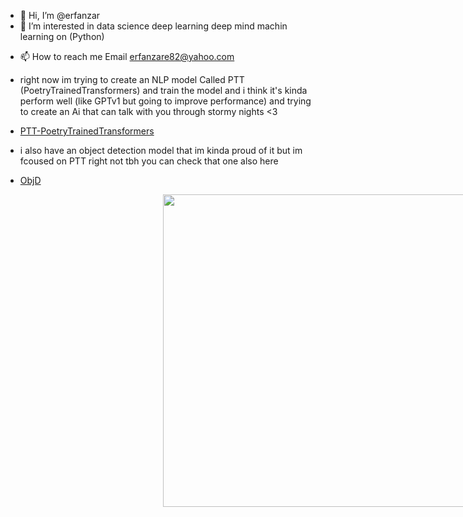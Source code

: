 - 👋 Hi, I’m @erfanzar
- 👀 I’m interested in data science deep learning deep mind machin learning on (Python)
<!-- - 💞️ I’m looking to collaborate on improve my skill on deep learning and ai more and more i been learning and searching for this topic for 2 years
-   and i invented some kind of NN (neural Network) for my self and some kind of reseach they aren't fast enought and they'r only work with L1Loss or MseLoss
-   functions but im still trying to develop them they'r acctually working nice on some topics like patern finding some kind of mixing Rnn and Cnn Together
-   and finaly i have created an object detection library but i think im the only one who use it (work with 70 accuracy and 40 fps on rtx 2080 ti :| ) -->
- 📫 How to reach me Email erfanzare82@yahoo.com

- right now im trying to create an NLP model Called PTT (PoetryTrainedTransformers) and train the model and i think it's kinda perform well (like GPTv1 but going to improve performance) and trying to create an Ai that can talk with you through stormy nights <3
- [PTT-PoetryTrainedTransformers](https://github.com/erfanzar/PTT-PoetryTrainedTransformers)

- i also have an object detection model that im kinda proud of it but im fcoused on PTT right not tbh you can check that one also here
- [ObjD](https://github.com/erfanzar/ObjD)

<div align="center">
<img style="margin-left:50%" width='100%' height="500px" src='https://blenderartists.org/uploads/default/original/4X/f/7/f/f7f97be24ef847952438002eddf0267635e30abf.jpeg'/>

</div>

